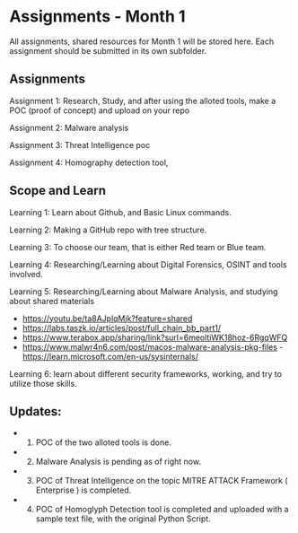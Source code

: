 
# Assignments - Month 1

All assignments, shared resources for Month 1 will be stored here. Each assignment should be submitted in its own subfolder.

## Assignments

Assignment 1: Research, Study, and after using the alloted tools, make a POC (proof of concept) and upload on your repo

Assignment 2: Malware analysis

Assignment 3: Threat Intelligence poc

Assignment 4: Homography detection tool, 


## Scope and Learn

Learning 1: Learn about Github, and Basic Linux commands.

Learning 2: Making a GitHub repo with tree structure.

Learning 3: To choose our team, that is either Red team or Blue team.

Learning 4: Researching/Learning about Digital Forensics, OSINT and tools involved.

Learning 5: Researching/Learning about Malware Analysis, and studying about shared materials 
- https://youtu.be/ta8AJplqMjk?feature=shared 
- https://labs.taszk.io/articles/post/full_chain_bb_part1/ 
- https://www.terabox.app/sharing/link?surl=6meoltiWK18hoz-6RgqWFQ 
- https://www.malwr4n6.com/post/macos-malware-analysis-pkg-files - https://learn.microsoft.com/en-us/sysinternals/

Learning 6: learn about different security frameworks, working, and try to utilize those skills.


## Updates:

- 1. POC of the two alloted tools is done.
- 2. Malware Analysis is pending as of right now. 
- 3. POC of Threat Intelligence on the topic MITRE ATTACK Framework ( Enterprise ) is completed.
- 4. POC of Homoglyph Detection tool is completed and uploaded with a sample text file, with the original Python Script.
